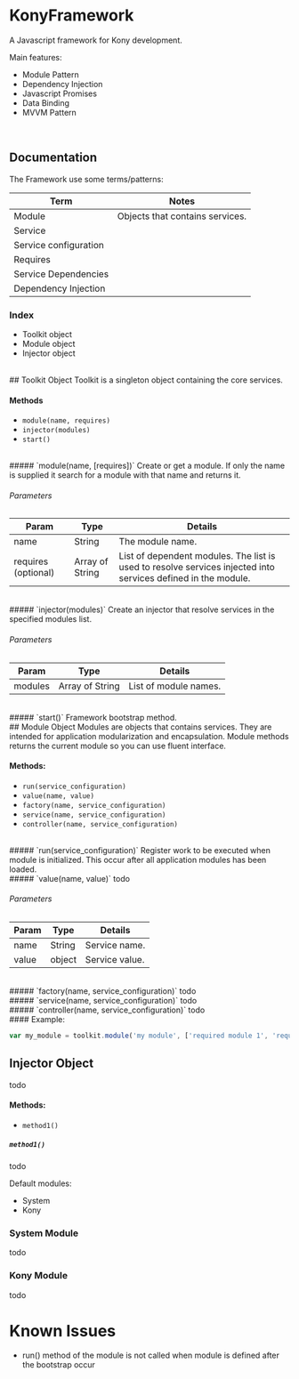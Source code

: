 # KonyFramework

A Javascript framework for Kony development.

Main features:
- Module Pattern
- Dependency Injection
- Javascript Promises
- Data Binding
- MVVM Pattern

<br>

## Documentation

The Framework use some terms/patterns:

Term | Notes
--- | ---
Module | Objects that contains services.
Service |
Service configuration |
Requires |
Service Dependencies |
Dependency Injection |

### Index
- Toolkit object
- Module object
- Injector object

<br>
## Toolkit Object
Toolkit is a singleton object containing the core services.

#### Methods
- `module(name, requires)`
- `injector(modules)`
- `start()`

<br>
##### `module(name, [requires])`
Create or get a module. If only the name is supplied it search for a module with that name and returns it.

###### Parameters

Param | Type | Details
--- | --- | ---
name | String | The module name.
requires (optional) | Array of String | List of dependent modules. The list is used to resolve services injected into services defined in the module.

<br>
##### `injector(modules)`
Create an injector that resolve services in the specified modules list.

###### Parameters
Param | Type | Details
--- | --- | ---
modules | Array of String | List of module names.

<br>
##### `start()`
Framework bootstrap method.


<br>
## Module Object
Modules are objects that contains services. They are intended for application modularization and encapsulation. Module methods returns the current module so you can use fluent interface.

#### Methods:
- `run(service_configuration)`
- `value(name, value)`
- `factory(name, service_configuration)`
- `service(name, service_configuration)`
- `controller(name, service_configuration)`

<br>
##### `run(service_configuration)`
Register work to be executed when module is initialized. This occur after all application modules has been loaded.

<br>
##### `value(name, value)`
todo

###### Parameters
Param | Type | Details
--- | --- | ---
name | String | Service name.
value | object | Service value.

<br>
##### `factory(name, service_configuration)`
todo

<br>
##### `service(name, service_configuration)`
todo

<br>
##### `controller(name, service_configuration)`
todo

<br>
#### Example:

```javascript
var my_module = toolkit.module('my module', ['required module 1', 'required module 2']);
```

## Injector Object
todo

#### Methods:
- `method1()` 

##### `method1()`
todo


Default modules:
- System
- Kony

### System Module
todo

### Kony Module
todo



# Known Issues
- run() method of the module is not called when module is defined after the bootstrap occur
